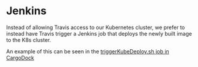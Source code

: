 # Jenkins
Instead of allowing Travis access to our Kubernetes cluster, we prefer to instead have Travis trigger a Jenkins job that deploys the newly built image to the K8s cluster.

An example of this can be seen in the [triggerKubeDeploy.sh job in CargoDock](https://github.com/unb-libraries/CargoDock/blob/master/travis/triggerKubeDeploy.sh)
